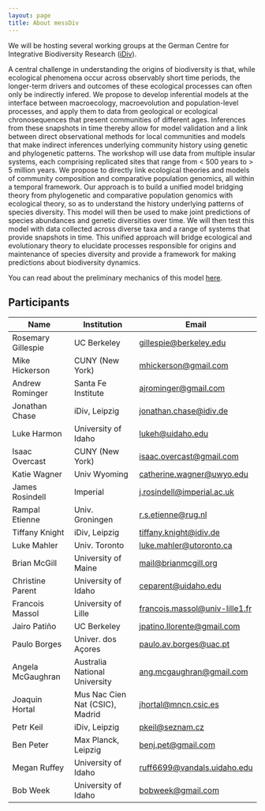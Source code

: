 ```yaml
---
layout: page
title: About messDiv
---
```


We will be hosting several working groups at the German Centre for Integrative Biodiversity Research ([iDiv](https://www.idiv.de/sdiv.html)).

A central challenge in understanding the origins of biodiversity is that, while ecological phenomena occur across observably short time periods, the longer-term drivers and outcomes of these ecological processes can often only be indirectly infered. We propose to develop inferential models at the interface between macroecology, macroevolution and population-level processes, and apply them to data from geological or ecological chronosequences that present communities of different ages. Inferences from these snapshots in time thereby allow for model validation and a link between direct observational methods for local communities and models that make indirect inferences underlying community history using genetic and phylogenetic patterns. The workshop will use data from multiple insular systems, each comprising replicated sites that range from $<$ 500 years to $>$ 5 million years. We propose to directly link ecological theories and models of community composition and comparative population genomics, all within a temporal framework. Our approach is to  build a unified model bridging theory from phylogenetic and comparative population genomics with ecological theory, so as to understand the history underlying patterns of species diversity. This model will then be used to make joint predictions of species abundances and genetic diversities over time. We will then test this model with data collected across diverse taxa and a range of systems that provide snapshots in time. This unified approach will bridge ecological and evolutionary theory to elucidate processes responsible for origins and maintenance of species diversity and provide a framework for making predictions about biodiversity dynamics.

You can read about the preliminary mechanics of this model [here](https://messdiv.github.io/cartoon-model).

## Participants

| Name | Institution |	Email |
| --- | --- | --- |
| Rosemary	Gillespie | UC Berkeley | <gillespie@berkeley.edu> |
| Mike	Hickerson |	CUNY (New York) |	<mhickerson@gmail.com> |
| Andrew	Rominger | Santa Fe Institute	| <ajrominger@gmail.com> |
| Jonathan 	Chase | iDiv, Leipzig | <jonathan.chase@idiv.de> |
| Luke 	Harmon | University of Idaho | <lukeh@uidaho.edu> |
| Isaac	Overcast | CUNY (New York) | <isaac.overcast@gmail.com> |
| Katie 	Wagner | Univ Wyoming | <catherine.wagner@uwyo.edu> |
| James 	Rosindell | Imperial | <j.rosindell@imperial.ac.uk> |
| Rampal 	Etienne | Univ. Groningen | <r.s.etienne@rug.nl> |
| Tiffany	Knight | iDiv, Leipzig | <tiffany.knight@idiv.de> |
| Luke 	Mahler | Univ. Toronto | <luke.mahler@utoronto.ca> |
| Brian 	McGill | University of Maine | <mail@brianmcgill.org> |
| Christine 	Parent | University of Idaho | <ceparent@uidaho.edu> |
| Francois 	Massol | University of Lille | <francois.massol@univ-lille1.fr> |
| Jairo 	Patiño | UC Berkeley | <jpatino.llorente@gmail.com> |
| Paulo 	Borges | Univer. dos Açores | <paulo.av.borges@uac.pt> |
| Angela 	McGaughran | Australia National University | <ang.mcgaughran@gmail.com> |
| Joaquin 	Hortal | Mus Nac Cien Nat (CSIC), Madrid |	<jhortal@mncn.csic.es> |
| Petr 	Keil | iDiv, Leipzig | <pkeil@seznam.cz> |
| Ben 	Peter | Max Planck, Leipzig	| <benj.pet@gmail.com> |
| Megan 	Ruffey	| University of Idaho | <ruff6699@vandals.uidaho.edu> |
| Bob 	Week |	University of Idaho	| <bobweek@gmail.com> |

